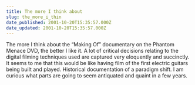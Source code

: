 ```yaml
---
title: The more I think about
slug: the_more_i_thin
date_published: 2001-10-20T15:35:57.000Z
date_updated: 2001-10-20T15:35:57.000Z
---
```


The more I think about the “Making Of” documentary on the Phantom Menace DVD, the better I like it. A lot of critical decisions relating to the digital filming techniques used are captured very eloquently and succinctly. It seems to me that this would be like having film of the first electric guitars being built and played. Historical documentation of a paradigm shift. I am curious what parts are going to seem antiquated and quaint in a few years.
